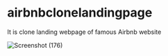 # airbnbclonelandingpage
It is clone  landing webpage  of famous Airbnb website 

![Screenshot (176)](https://github.com/PratikPradha/airbnbclonelandingpage/assets/134738124/3a70bf4b-53ef-4288-95ed-cff44f97337e)
